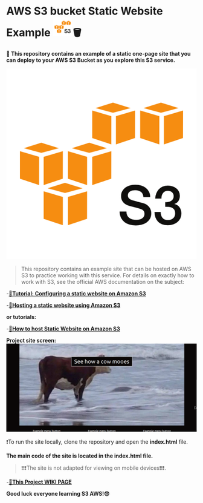 # AWS S3 bucket Static Website Example <img src="s3screen.png"  style="width: 50px; height: 50px;">🪣
**🤖 This repository contains an example of a static one-page site that you can deploy to your AWS S3 Bucket as you explore this S3 service.**

![S3 bucket](s3screen.png)


>This repository contains an example site that can be hosted on AWS S3 to practice working with this service. For details on exactly how to work with S3, see the official AWS documentation on the subject:

-**[🔴Tutorial: Configuring a static website on Amazon S3](https://docs.aws.amazon.com/AmazonS3/latest/userguide/HostingWebsiteOnS3Setup.html)**

-**[🔴Hosting a static website using Amazon S3](https://docs.aws.amazon.com/AmazonS3/latest/userguide/WebsiteHosting.html)**

**or tutorials:**

-**[🔴How to host Static Website on Amazon S3](https://github.com/sami-dev/aws-s3-static-website-sample)**



**Project site screen:**
![examplesitescreen](examplesitescreen.png)


❗To run the site locally, clone the repository and open the **index.html** file.


**The main code of the site is located in the index.html file.**

>❗❗❗The site is not adapted for viewing on mobile devices❗❗❗.



-**[🔴This Project  WIKI PAGE](wiki.md)**



**Good luck everyone learning S3 AWS!😎**



